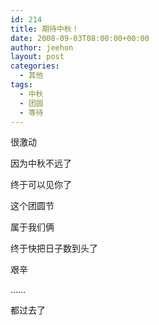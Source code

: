 ```yaml
---
id: 214
title: 期待中秋！
date: 2008-09-03T08:00:00+00:00
author: jeehon
layout: post
categories:
  - 其他
tags:
  - 中秋
  - 团圆
  - 等待
---
```

很激动
  
因为中秋不远了
  
终于可以见你了
  
这个团圆节
  
属于我们俩
  
终于快把日子数到头了

艰辛
  
……
  
都过去了